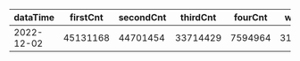 |dataTime|firstCnt|secondCnt|thirdCnt|fourCnt|winCnt|vrate|wrate|
|-|-|-|-|-|-|-|-|
|2022-12-02|45131168|44701454|33714429|7594964|3149963|87.1%|6.1%|